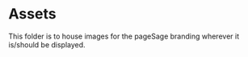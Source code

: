 # Assets
This folder is to house images for the pageSage branding wherever it is/should be displayed.